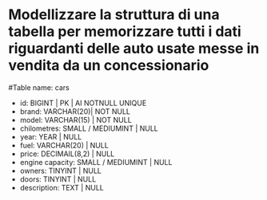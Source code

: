# Modellizzare la struttura di una tabella per memorizzare tutti i dati riguardanti delle auto usate messe in vendita da un concessionario

#Table name: cars

* id: BIGINT | PK | AI NOTNULL UNIQUE
* brand: VARCHAR(20)| NOT NULL
* model: VARCHAR(15) | NOT NULL
* chilometres: SMALL / MEDIUMINT | NULL
* year: YEAR | NULL
* fuel: VARCHAR(20) | NULL
* price: DECIMAIL(8,2) | NULL
* engine capacity: SMALL / MEDIUMINT | NULL
* owners: TINYINT | NULL
* doors: TINYINT | NULL
* description: TEXT | NULL

